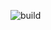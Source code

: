 ![build](https://github.com/javagurulv/java_1_tuesday_juky_2022_online/actions/workflows/build.yaml/badge.svg)
